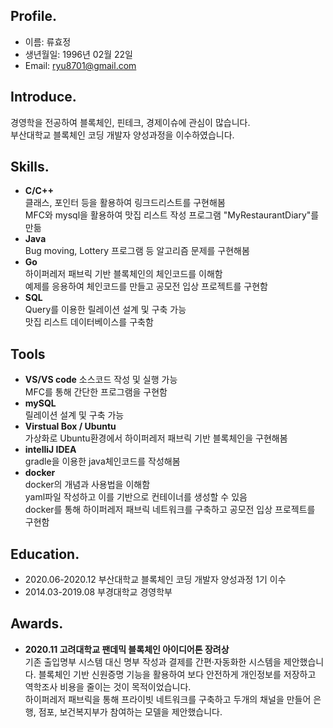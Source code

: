 ## Profile.

- 이름: 류효정
- 생년월일: 1996년 02월 22일
- Email: ryu8701@gmail.com

## Introduce.
경영학을 전공하여 블록체인, 핀테크, 경제이슈에 관심이 많습니다.<br>
부산대학교 블록체인 코딩 개발자 양성과정을 이수하였습니다.

## Skills.
- **C/C++**
<br>클래스, 포인터 등을 활용하여 링크드리스트를 구현해봄
<br>MFC와 mysql을 활용하여 맛집 리스트 작성 프로그램 "MyRestaurantDiary"를 만듦
- **Java**
<br>Bug moving, Lottery 프로그램 등 알고리즘 문제를 구현해봄
- **Go**
<br>하이퍼레저 패브릭 기반 블록체인의 체인코드를 이해함
<br>예제를 응용하여 체인코드를 만들고 공모전 입상 프로젝트를 구현함
- **SQL**
<br>Query를 이용한 릴레이션 설계 및 구축 가능
<br>맛집 리스트 데이터베이스를 구축함

## Tools
- **VS/VS code**
소스코드 작성 및 실행 가능
<br>MFC를 통해 간단한 프로그램을 구현함
- **mySQL**
<br>릴레이션 설계 및 구축 가능
- **Virstual Box / Ubuntu**
<br>가상화로 Ubuntu환경에서 하이퍼레저 패브릭 기반 블록체인을 구현해봄
- **intelliJ IDEA**
<br>gradle을 이용한 java체인코드를 작성해봄
- **docker**
<br>docker의 개념과 사용법을 이해함
<br>yaml파일 작성하고 이를 기반으로 컨테이너를 생성할 수 있음
<br>docker를 통해 하이퍼레저 패브릭 네트워크를 구축하고 공모전 입상 프로젝트를 구현함

## Education.
- 2020.06-2020.12 부산대학교 블록체인 코딩 개발자 양성과정 1기 이수
- 2014.03-2019.08 부경대학교 경영학부

## Awards.
- **2020.11 고려대학교 팬데믹 블록체인 아이디어톤 장려상**
<br>기존 출입명부 시스템 대신 명부 작성과 결제를 간편·자동화한 시스템을 제안했습니다. 블록체인 기반 신원증명 기능을 활용하여 보다 안전하게 개인정보를 저장하고 역학조사 비용을 줄이는 것이 목적이었습니다.
<br>하이퍼레저 패브릭을 통해 프라이빗 네트워크를 구축하고 두개의 채널을 만들어 은행, 점포, 보건복지부가 참여하는 모델을 제안했습니다.





